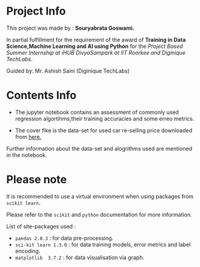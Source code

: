 # Project Info
This project was made by : **Souryabrata Goswami.**

In partial fulfillment for the requirement of the award of **Training in Data Science,Machine Learning and AI using Python** for the *Project Based Summer Internship at iHUB DivyaSampark at IIT Roorkee and Diginique TechLabs*.

Guided by: Mr. Ashish Saini (Diginique TechLabs)

# Contents Info
- The jupyter notebook contains an assessment of commonly used regression algortihms,their training accuracies and some erreo metrics.

- The cover fike is the data-set for used car re-selling price downloaded from [here.](https://www.kaggle.com/datasets/avikasliwal/used-cars-price-prediction?select=train-data.csv')

Further information about the data-set and alogrithms used are mentioned in the notebook.

# Please note

It is recommended to use a virtual environment when using packages from `scikit learn`.

Please refer to the `scikit` and `python` documentation for more information.

List of site-packages used :
- `pandas 2.0.3` : for data pre-processing.
- `sci-kit learn 1.3.0` : for data training models, error metrics and label encoding.
- `matplotlib  3.7.2` : for data visualisation via graph.
